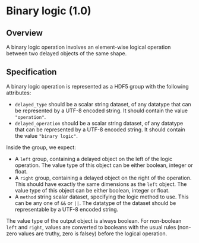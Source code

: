 

# Binary logic (1.0)

## Overview

A binary logic operation involves an element-wise logical operation between two delayed objects of the same shape.

## Specification

A binary logic operation is represented as a HDF5 group with the following attributes:

- `delayed_type` should be a scalar string dataset, of any datatype that can be represented by a UTF-8 encoded string.
  It should contain the value `"operation"`.
- `delayed_operation` should be a scalar string dataset, of any datatype that can be represented by a UTF-8 encoded string.
  It should contain the value `"binary logic"`.

Inside the group, we expect:

- A `left` group, containing a delayed object on the left of the logic operation.
  The value type of this object can be either boolean, integer or float.
- A `right` group, containing a delayed object on the right of the operation.
  This should have exactly the same dimensions as the `left` object.
  The value type of this object can be either boolean, integer or float.
- A `method` string scalar dataset, specifying the logic method to use.
  This can be any one of `&&` or `||`.
  The datatype of the dataset should be representable by a UTF-8 encoded string.

The value type of the output object is always boolean.
For non-boolean `left` and `right`, values are converted to booleans with the usual rules (non-zero values are truthy, zero is falsey) before the logical operation.
